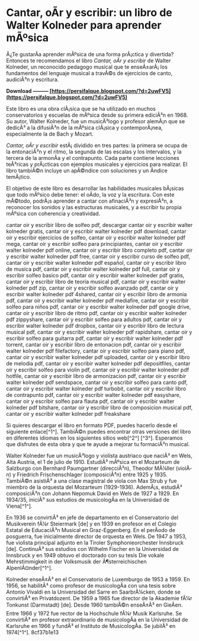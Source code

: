 
 
# Cantar, oÃ­r y escribir: un libro de Walter Kolneder para aprender mÃºsica
 
Â¿Te gustarÃ­a aprender mÃºsica de una forma prÃ¡ctica y divertida? Entonces te recomendamos el libro *Cantar, oÃ­r y escribir* de Walter Kolneder, un reconocido pedagogo musical que te enseÃ±arÃ¡ los fundamentos del lenguaje musical a travÃ©s de ejercicios de canto, audiciÃ³n y escritura.
 
**Download ——— [https://persifalque.blogspot.com/?d=2uwFV5](https://persifalque.blogspot.com/?d=2uwFV5)**


 
Este libro es una obra clÃ¡sica que se ha utilizado en muchos conservatorios y escuelas de mÃºsica desde su primera ediciÃ³n en 1968. Su autor, Walter Kolneder, fue un musicÃ³logo y profesor alemÃ¡n que se dedicÃ³ a la difusiÃ³n de la mÃºsica clÃ¡sica y contemporÃ¡nea, especialmente la de Bach y Mozart.
 
*Cantar, oÃ­r y escribir* estÃ¡ dividido en tres partes: la primera se ocupa de la entonaciÃ³n y el ritmo, la segunda de las escalas y los intervalos, y la tercera de la armonÃ­a y el contrapunto. Cada parte contiene lecciones teÃ³ricas y prÃ¡cticas con ejemplos musicales y ejercicios para realizar. El libro tambiÃ©n incluye un apÃ©ndice con soluciones y un Ã­ndice temÃ¡tico.
 
El objetivo de este libro es desarrollar las habilidades musicales bÃ¡sicas que todo mÃºsico debe tener: el oÃ­do, la voz y la escritura. Con este mÃ©todo, podrÃ¡s aprender a cantar con afinaciÃ³n y expresiÃ³n, a reconocer los sonidos y las estructuras musicales, y a escribir tu propia mÃºsica con coherencia y creatividad.
 
cantar oir y escribir libro de solfeo pdf,  descargar cantar oir y escribir walter kolneder gratis,  cantar oir y escribir walter kolneder pdf download,  cantar oir y escribir ejercicios de solfeo,  cantar oir y escribir walter kolneder pdf mega,  cantar oir y escribir solfeo para principiantes,  cantar oir y escribir walter kolneder pdf online,  cantar oir y escribir libro completo pdf,  cantar oir y escribir walter kolneder pdf free,  cantar oir y escribir curso de solfeo pdf,  cantar oir y escribir walter kolneder pdf español,  cantar oir y escribir libro de musica pdf,  cantar oir y escribir walter kolneder pdf full,  cantar oir y escribir solfeo basico pdf,  cantar oir y escribir walter kolneder pdf gratis,  cantar oir y escribir libro de teoria musical pdf,  cantar oir y escribir walter kolneder pdf zip,  cantar oir y escribir solfeo avanzado pdf,  cantar oir y escribir walter kolneder pdf 4shared,  cantar oir y escribir libro de armonia pdf,  cantar oir y escribir walter kolneder pdf mediafire,  cantar oir y escribir solfeo para niños pdf,  cantar oir y escribir walter kolneder pdf google drive,  cantar oir y escribir libro de ritmo pdf,  cantar oir y escribir walter kolneder pdf zippyshare,  cantar oir y escribir solfeo para adultos pdf,  cantar oir y escribir walter kolneder pdf dropbox,  cantar oir y escribir libro de lectura musical pdf,  cantar oir y escribir walter kolneder pdf rapidshare,  cantar oir y escribir solfeo para guitarra pdf,  cantar oir y escribir walter kolneder pdf torrent,  cantar oir y escribir libro de entonacion pdf,  cantar oir y escribir walter kolneder pdf filefactory,  cantar oir y escribir solfeo para piano pdf,  cantar oir y escribir walter kolneder pdf uploaded,  cantar oir y escribir libro de melodia pdf,  cantar oir y escribir walter kolneder pdf depositfiles,  cantar oir y escribir solfeo para violin pdf,  cantar oir y escribir walter kolneder pdf hotfile,  cantar oir y escribir libro de armonizacion pdf,  cantar oir y escribir walter kolneder pdf sendspace,  cantar oir y escribir solfeo para canto pdf,  cantar oir y escribir walter kolneder pdf turbobit,  cantar oir y escribir libro de contrapunto pdf,  cantar oir y escribir walter kolneder pdf easyshare,  cantar oir y escribir solfeo para flauta pdf,  cantar oir y escribir walter kolneder pdf bitshare,  cantar oir y escribir libro de composicion musical pdf,  cantar oir y escribir walter kolneder pdf freakshare
 
Si quieres descargar el libro en formato PDF, puedes hacerlo desde el siguiente enlace[^1^]. TambiÃ©n puedes encontrar otras versiones del libro en diferentes idiomas en los siguientes sitios web[^2^] [^3^]. Esperamos que disfrutes de esta obra y que te ayude a mejorar tu formaciÃ³n musical.
  
Walter Kolneder fue un musicÃ³logo y violista austriaco que naciÃ³ en Wels, Alta Austria, el 1 de julio de 1910. EstudiÃ³ mÃºsica en el Mozarteum de Salzburgo con Bernhard Paumgartner (direcciÃ³n), Theodor MÃ¼ller (violÃ­n) y Friedrich Frischenschlager (composiciÃ³n) entre 1925 y 1935. TambiÃ©n asistiÃ³ a una clase magistral de viola con Max Strub y fue miembro de la orquesta del Mozarteum (1929-1936). AdemÃ¡s, estudiÃ³ composiciÃ³n con Johann Nepomuk David en Wels de 1927 a 1929. En 1934/35, iniciÃ³ sus estudios de musicologÃ­a en la Universidad de Viena[^1^].
 
En 1936 se convirtiÃ³ en jefe de departamento en el Conservatorio del Musikverein fÃ¼r Steiermark [de] y en 1939 en profesor en el Colegio Estatal de EducaciÃ³n Musical en Graz-Eggenberg. En el perÃ­odo de posguerra, fue inicialmente director de orquesta en Wels. De 1947 a 1953, fue violista principal adjunto en la Tiroler Symphonieorchester Innsbruck [de]. ContinuÃ³ sus estudios con Wilhelm Fischer en la Universidad de Innsbruck y en 1949 obtuvo el doctorado con su tesis Die vokale Mehrstimmigkeit in der Volksmusik der Ã¶sterreichischen AlpenlÃ¤nder[^1^].
 
Kolneder enseÃ±Ã³ en el Conservatorio de Luxemburgo de 1953 a 1959. En 1956, se habilitÃ³ como profesor de musicologÃ­a con una tesis sobre Antonio Vivaldi en la Universidad del Sarre en SaarbrÃ¼cken, donde se convirtiÃ³ en Privatdozent. De 1959 a 1965 fue director de la Akademie fÃ¼r Tonkunst (Darmstadt) [de]. Desde 1960 tambiÃ©n enseÃ±Ã³ en GieÃen. Entre 1966 y 1972 fue rector de la Hochschule fÃ¼r Musik Karlsruhe. Se convirtiÃ³ en profesor extraordinario de musicologÃ­a en la Universidad de Karlsruhe en 1966 y fundÃ³ el Instituto de MusicologÃ­a. Se jubilÃ³ en 1974[^1^].
 8cf37b1e13
 
